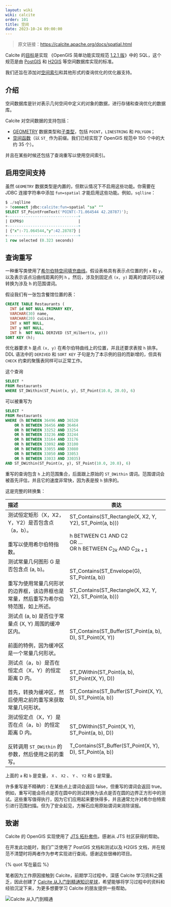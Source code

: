 ```yaml
---
layout: wiki
wiki: calcite
order: 101
title: 空间
date: 2023-10-24 09:00:00
---
```


> 原文链接：https://calcite.apache.org/docs/spatial.html

Calcite 的[目标](https://issues.apache.org/jira/browse/CALCITE-1968)是实现 《OpenGIS 简单功能实现规范 [1.2.1 版](https://www.opengeospatial.org/standards/sfs)》中的 SQL，这个规范是由 [PostGIS](https://postgis.net/) 和 [H2GIS](https://www.h2gis.org/) 等空间数据库实现的标准。

我们还旨在添加对[空间索引](https://issues.apache.org/jira/browse/CALCITE-1861)和其他形式的查询优化的优化器支持。

## 介绍

空间数据库是针对表示几何空间中定义的对象的数据，进行存储和查询优化的数据库。

Calcite 对空间数据的支持包括：

- [GEOMETRY](https://calcite.apache.org/docs/reference.html#data-types) 数据类型和[子类型](https://calcite.apache.org/docs/reference.html#spatial-types)，包括 `POINT`，`LINESTRING` 和 `POLYGON`；
- [空间函数](https://calcite.apache.org/docs/reference.html#spatial-functions)（以 `ST_` 作为前缀。我们已经实现了 OpenGIS 规范中 150 个中的大约 35 个）。

并且在某些时候还包括了查询重写以使用空间索引。

## 启用空间支持

虽然 `GEOMETRY` 数据类型是内置的，但默认情况下不启用这些功能。你需要在 JDBC 连接字符串中添加 `fun=spatial` 才能启用这些功能。例如，`sqlline`：

```sql
$ ./sqlline
> !connect jdbc:calcite:fun=spatial "sa" ""
SELECT ST_PointFromText('POINT(-71.064544 42.28787)');
+-------------------------------+
| EXPR$0                        |
+-------------------------------+
| {"x":-71.064544,"y":42.28787} |
+-------------------------------+
1 row selected (0.323 seconds)
```

## 查询重写

一种重写类使用了[希尔伯特空间填充曲线](https://en.wikipedia.org/wiki/Hilbert_curve)。假设表格具有表示点位置的列 `x` 和 `y`，以及表示该点沿曲线距离的列 `h` 。然后，涉及到固定点 `(x, y)` 距离的谓词可以被转换为涉及 h 的范围谓词。

假设我们有一张包含餐馆位置的表：

```sql
CREATE TABLE Restaurants (
  INT id NOT NULL PRIMARY KEY,
  VARCHAR(30) name,
  VARCHAR(20) cuisine,
  INT x NOT NULL,
  INT y NOT NULL,
  INT h  NOT NULL DERIVED (ST_Hilbert(x, y)))
SORT KEY (h);
```

优化器要求 `h` 是点 `(x, y)` 在希尔伯特曲线上的位置，并且还要求表按 `h` 排序。 DDL 语法中的 `DERIVED` 和 `SORT KEY` 子句是为了本示例的目的而新增的，但具有 `CHECK` 约束的聚簇表同样可以正常工作。

这个查询

```sql
SELECT *
FROM Restaurants
WHERE ST_DWithin(ST_Point(x, y), ST_Point(10.0, 20.0), 6)
```

可以被重写为

```sql
SELECT *
FROM Restaurants
WHERE (h BETWEEN 36496 AND 36520
    OR h BETWEEN 36456 AND 36464
    OR h BETWEEN 33252 AND 33254
    OR h BETWEEN 33236 AND 33244
    OR h BETWEEN 33164 AND 33176
    OR h BETWEEN 33092 AND 33100
    OR h BETWEEN 33055 AND 33080
    OR h BETWEEN 33050 AND 33053
    OR h BETWEEN 33033 AND 33035)
AND ST_DWithin(ST_Point(x, y), ST_Point(10.0, 20.0), 6)
```

重写的查询包含 `h` 上的范围集合，后面跟上原始的 `ST_DWithin` 谓词。范围谓词会被首先评估，并且它的速度非常快，因为表是按 `h` 排序的。

这是完整的转换集：

| 描述                                                         | 表达                                                         |
| :----------------------------------------------------------- | ------------------------------------------------------------ |
| 测试恒定矩形（X，X2，Y，Y2）是否包含点（a，b）。<br/><br/>重写以使用希尔伯特指数。 | ST_Contains(ST_Rectangle(X, X2, Y, Y2), ST_Point(a, b)))<br/><br/>h BETWEEN C1 AND C2<br/>OR …<br/>OR h BETWEEN $C_{2k}$ AND $C_{2k+1}$ |
| 测试常量几何图形 G 是否包含点 (a, b)。<br/><br/>重写为使用常量几何形状的边界框，该边界框也是常量，然后重写为希尔伯特范围，如上所述。 | ST_Contains(ST_Envelope(G), ST_Point(a, b))<br/><br/>ST_Contains(ST_Rectangle(X, X2, Y, Y2), ST_Point(a, b))) |
| 测试点 (a, b) 是否位于常量点 (X, Y) 周围的缓冲区内。<br/><br/>前面的特例，因为缓冲区是一个常量几何形状。 | ST_Contains(ST_Buffer(ST_Point(a, b), D), ST_Point(X, Y))    |
| 测试点（a，b）是否在恒定点（X，Y）的恒定距离 D 内。<br/><br/>首先，转换为缓冲区，然后使用之前的重写来获取常量几何形状。 | ST_DWithin(ST_Point(a, b), ST_Point(X, Y), D))<br/><br/>ST_Contains(ST_Buffer(ST_Point(X, Y), D), ST_Point(a, b)) |
| 测试恒定点（X，Y）是否在点（a，b）的恒定距离 D 内。<br/><br/>反转调用 `ST_DWithin` 的参数，然后使用之前的重写。 | ST_DWithin(ST_Point(X, Y), ST_Point(a, b), D))<br/><br/>T_Contains(ST_Buffer(ST_Point(X, Y), D), ST_Point(a, b)) |

上面的 `a` 和 `b` 是变量， `X` 、 `X2` 、 `Y` 、 `Y2` 和 `G` 是常量。

许多重写是不精确的：在某些点上谓词会返回 false，但重写的谓词会返回 true。例如，重写可能会将点是否在圆中的测试转换为该点是否在圆的边界正方形中的测试。这些重写值得执行，因为它们应用起来要快得多，并且通常允许对希尔伯特索引进行范围扫描。但为了安全起见，方解石应用原始谓词来消除误报。

## 致谢

Calcite 的 OpenGIS 实现使用了 [JTS 拓扑套件](https://github.com/locationtech/jts)。感谢从 JTS 社区获得的帮助。

在开发此功能时，我们广泛使用了 PostGIS 文档和测试以及 H2GIS 文档，并在规范不清楚时将两者作为参考实现进行查阅。感谢这些很棒的项目。



{% quot 写在最后 %}

笔者因为工作原因接触到 Calcite，前期学习过程中，深感 Calcite 学习资料之匮乏，因此创建了 [Calcite 从入门到精通知识星球](https://wx.zsxq.com/dweb2/index/group/51128414222814)，希望能够将学习过程中的资料和经验沉淀下来，为更多想要学习 Calcite 的朋友提供一些帮助。

![Calcite 从入门到精通](/assets/blog/blog/202309210909027.png)

